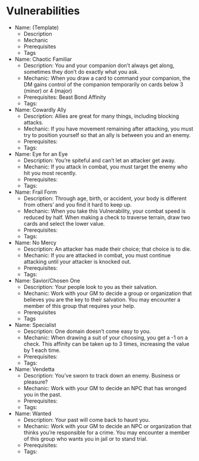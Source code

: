 # Vulnerabilities

- Name: (Template)
   - Description
   - Mechanic
   - Prerequisites
   - Tags
- Name: Chaotic Familiar
   - Description: You and your companion don’t always get along, sometimes they don’t do exactly what you ask.
   - Mechanic: When you draw a card to command your companion, the DM gains control of the companion temporarily on cards below 3 (minor) or 4 (major)
   - Prerequisites: Beast Bond Affinity
   - Tags:
- Name: Cowardly Ally
   - Description: Allies are great for many things, including blocking attacks.
   - Mechanic: If you have movement remaining after attacking, you must try to position yourself so that an ally is between you and an enemy.
   - Prerequisites:
   - Tags:
- Name: Eye for an Eye
   - Description: You’re spiteful and can’t let an attacker get away.
   - Mechanic: If you attack in combat, you must target the enemy who hit you most recently.
   - Prerequisites:
   - Tags:
- Name: Frail Form
   - Description: Through age, birth, or accident, your body is different from others’ and you find it hard to keep up.
   - Mechanic: When you take this Vulnerability, your combat speed is reduced by half. When making a check to traverse terrain, draw two cards and select the lower value.
   - Prerequisites:
   - Tags:
- Name: No Mercy
   - Description: An attacker has made their choice; that choice is to die.
   - Mechanic: If you are attacked in combat, you must continue attacking until your attacker is knocked out.
   - Prerequisites:
   - Tags:
- Name: Savior/Chosen One
   - Description: Your people look to you as their salvation.
   - Mechanic: Work with your GM to decide a group or organization that believes you are the key to their salvation. You may encounter a member of this group that requires your help.
   - Prerequisites
   - Tags
- Name: Specialist
   - Description: One domain doesn’t come easy to you.
   - Mechanic: When drawing a suit of your choosing, you get a -1 on a check. This affinity can be taken up to 3 times, increasing the value by 1 each time.
   - Prerequisites:
   - Tags:
- Name: Vendetta
   - Description: You’ve sworn to track down an enemy. Business or pleasure?
   - Mechanic: Work with your GM to decide an NPC that has wronged you in the past.
   - Prerequisites:
   - Tags:
- Name: Wanted
   - Description: Your past will come back to haunt you.
   - Mechanic: Work with your GM to decide an NPC or organization that thinks you’re responsible for a crime. You may encounter a member of this group who wants you in jail or to stand trial.
   - Prerequisites:
   - Tags:

